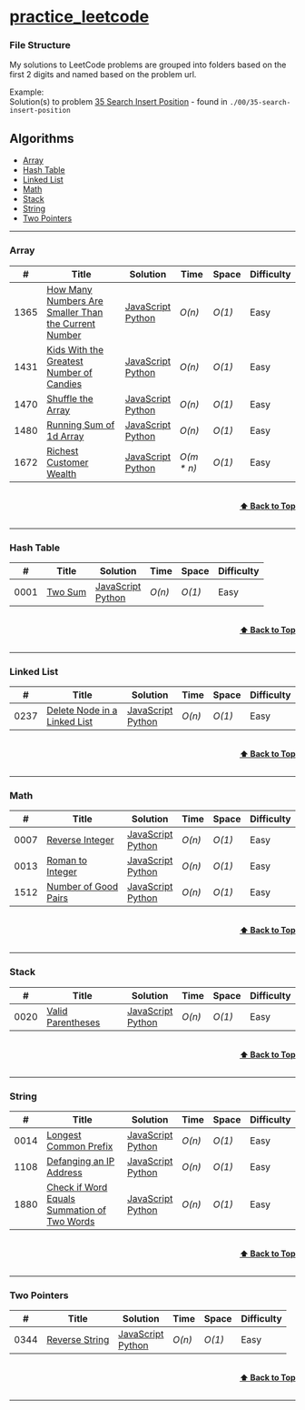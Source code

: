 # [practice_leetcode](https://leetcode.com/problemset/all/)

### File Structure

My solutions to LeetCode problems are grouped into folders based on the first 2 digits and named based on the problem url.

Example:<br>
Solution(s) to problem [35 Search Insert Position](https://leetcode.com/problems/search-insert-position/) - found in `./00/35-search-insert-position`

## Algorithms

- [Array](https://github.com/michedomingo/practice_leetcode#Array)
- [Hash Table](https://github.com/michedomingo/practice_leetcode#Hash-Table)
- [Linked List](https://github.com/michedomingo/practice_leetcode#Linked-List)
- [Math](https://github.com/michedomingo/practice_leetcode#Math)
- [Stack](https://github.com/michedomingo/practice_leetcode#Stack)
- [String](https://github.com/michedomingo/practice_leetcode#String)
- [Two Pointers](https://github.com/michedomingo/practice_leetcode#Two-Pointers)

---

### Array

| #    | Title                                                                                                                                       | Solution                                                                                                                                                   | Time        | Space  | Difficulty |
| ---- | ------------------------------------------------------------------------------------------------------------------------------------------- | ---------------------------------------------------------------------------------------------------------------------------------------------------------- | ----------- | ------ | ---------- |
| 1365 | [How Many Numbers Are Smaller Than the Current Number](https://leetcode.com/problems/how-many-numbers-are-smaller-than-the-current-number/) | [JavaScript]()<br>[Python](./13/65-how-many-numbers-are-smaller-than-the-current-number/1365-how-many-numbers-are-smaller-than-the-current-number.py)      | _O(n)_      | _O(1)_ | Easy       |
| 1431 | [Kids With the Greatest Number of Candies](https://leetcode.com/problems/kids-with-the-greatest-number-of-candies/)                         | [JavaScript]()<br>[Python](./14/31-kids-with-the-greatest-number-of-candies/1431-kids-with-the-greatest-number-of-candies.py)                              | _O(n)_      | _O(1)_ | Easy       |
| 1470 | [Shuffle the Array](https://leetcode.com/problems/shuffle-the-array/)                                                                       | [JavaScript]()<br>[Python](./14/70-shuffle-the-array/1470-shuffle-the-array.py)                                                                            | _O(n)_      | _O(1)_ | Easy       |
| 1480 | [Running Sum of 1d Array](https://leetcode.com/problems/running-sum-of-1d-array/)                                                           | [JavaScript](./14/80-running-sum-of-1d-array/1480-running-sum-of-1d-array.js)<br>[Python](./14/80-running-sum-of-1d-array/1480-running-sum-of-1d-array.py) | _O(n)_      | _O(1)_ | Easy       |
| 1672 | [Richest Customer Wealth](https://leetcode.com/problems/richest-customer-wealth/)                                                           | [JavaScript]()<br>[Python](./16/72-richest-customer-wealth/1672-richest-customer-wealth.py)                                                                | _O(m \* n)_ | _O(1)_ | Easy       |

<br/>
<div align="right">
    <b><a href="#algorithms">⬆️ Back to Top</a></b>
</div>
<br/>

---

### Hash Table

| #    | Title                                             | Solution                                                                                   | Time   | Space  | Difficulty |
| ---- | ------------------------------------------------- | ------------------------------------------------------------------------------------------ | ------ | ------ | ---------- |
| 0001 | [Two Sum](https://leetcode.com/problems/two-sum/) | [JavaScript](./00/01-two-sum/0001-two-sum.js)<br>[Python](./00/01-two-sum/0001-two-sum.py) | _O(n)_ | _O(1)_ | Easy       |

<br/>
<div align="right">
    <b><a href="#algorithms">⬆️ Back to Top</a></b>
</div>
<br/>

---

### Linked List

| #    | Title                                                                                       | Solution                                                                                                                                                                       | Time   | Space  | Difficulty |
| ---- | ------------------------------------------------------------------------------------------- | ------------------------------------------------------------------------------------------------------------------------------------------------------------------------------ | ------ | ------ | ---------- |
| 0237 | [Delete Node in a Linked List](https://leetcode.com/problems/delete-node-in-a-linked-list/) | [JavaScript](./02/37-delete-node-in-a-linked-list/0237-delete-node-in-a-linked-list.js)<br>[Python](./02/37-delete-node-in-a-linked-list/0237-delete-node-in-a-linked-list.py) | _O(n)_ | _O(1)_ | Easy       |

<br/>
<div align="right">
    <b><a href="#algorithms">⬆️ Back to Top</a></b>
</div>
<br/>

---

### Math

| #    | Title                                                                      | Solution                                                                                                                       | Time   | Space  | Difficulty |
| ---- | -------------------------------------------------------------------------- | ------------------------------------------------------------------------------------------------------------------------------ | ------ | ------ | ---------- |
| 0007 | [Reverse Integer](https://leetcode.com/problems/reverse-integer/)          | [JavaScript](./00/07-reverse-integer/0007-reverse-integer.js)<br>[Python](./00/07-reverse-integer/0007-reverse-integer.py)     | _O(n)_ | _O(1)_ | Easy       |
| 0013 | [Roman to Integer](https://leetcode.com/problems/roman-to-integer/)        | [JavaScript](./00/13-roman-to-integer/0013-roman-to-integer.js)<br>[Python](./00/13-roman-to-integer/0013-roman-to-integer.py) | _O(n)_ | _O(1)_ | Easy       |
| 1512 | [Number of Good Pairs](https://leetcode.com/problems/number-of-good-pairs) | [JavaScript]()<br>[Python](./15/12-number-of-good-pairs/1512-number-of-good-pairs.py)                                          | _O(n)_ | _O(1)_ | Easy       |

<br/>
<div align="right">
    <b><a href="#algorithms">⬆️ Back to Top</a></b>
</div>
<br/>

---

### Stack

| #    | Title                                                                 | Solution                                                                                                                          | Time   | Space  | Difficulty |
| ---- | --------------------------------------------------------------------- | --------------------------------------------------------------------------------------------------------------------------------- | ------ | ------ | ---------- |
| 0020 | [Valid Parentheses](https://leetcode.com/problems/valid-parentheses/) | [JavaScript](./00/20-valid-parentheses/0020-valid-parentheses.js)<br>[Python](/00/20-valid-parentheses/0020-valid-parentheses.py) | _O(n)_ | _O(1)_ | Easy       |

<br/>
<div align="right">
    <b><a href="#algorithms">⬆️ Back to Top</a></b>
</div>
<br/>

---

### String

| #    | Title                                                                                                                     | Solution                                                                                                                                                                                                                                   | Time   | Space  | Difficulty |
| ---- | ------------------------------------------------------------------------------------------------------------------------- | ------------------------------------------------------------------------------------------------------------------------------------------------------------------------------------------------------------------------------------------ | ------ | ------ | ---------- |
| 0014 | [Longest Common Prefix](https://leetcode.com/problems/longest-common-prefix/)                                             | [JavaScript](./00/14-longest-common-prefix/0014-longest-common-prefix.js)<br>[Python](./00/14-longest-common-prefix/0014-longest-common-prefix.py)                                                                                         | _O(n)_ | _O(1)_ | Easy       |
| 1108 | [Defanging an IP Address](https://leetcode.com/problems/defanging-an-ip-address/)                                         | [JavaScript]()<br>[Python](./11/08-defanging-an-ip-address/1108-defanging-an-ip-address.py)                                                                                                                                                | _O(n)_ | _O(1)_ | Easy       |
| 1880 | [Check if Word Equals Summation of Two Words](https://leetcode.com/problems/check-if-word-equals-summation-of-two-words/) | [JavaScript](./18/80-check-if-word-equals-summation-of-two-words/1880-check-if-word-equals-summation-of-two-words.js)<br>[Python](./18/80-check-if-word-equals-summation-of-two-words/1880-check-if-word-equals-summation-of-two-words.py) | _O(n)_ | _O(1)_ | Easy       |

<br/>
<div align="right">
    <b><a href="#algorithms">⬆️ Back to Top</a></b>
</div>
<br/>

---

### Two Pointers

| #    | Title                                                                | Solution                                                                  | Time   | Space  | Difficulty |
| ---- | -------------------------------------------------------------------- | ------------------------------------------------------------------------- | ------ | ------ | ---------- |
| 0344 | [Reverse String](https://leetcode.com/problems/number-of-good-pairs) | [JavaScript]()<br>[Python](./03/44-reverse-string/0344-reverse-string.py) | _O(n)_ | _O(1)_ | Easy       |

<br/>
<div align="right">
    <b><a href="#algorithms">⬆️ Back to Top</a></b>
</div>
<br/>

---
